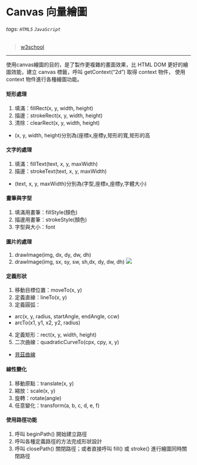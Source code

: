# Canvas 向量繪圖
###### tags: `HTML5` `JavaScript`
>[w3school](https://www.w3schools.com/tags/ref_canvas.asp)

---

使用canvas繪圖的目的，是了製作更複雜的畫面效果，比 HTML DOM 更好的繪圖效能，建立 canvas 標籤，呼叫 getContext(“2d”) 取得 context 物件，
使用 context 物件進行各種繪圖功能。
#### 矩形處理
1. 填滿：fillRect(x, y, width, height)
2. 描邊：strokeRect(x, y, width, height)
3. 清除：clearRect(x, y, width, height)
* (x, y, width, height)分別為(座標x,座標y,矩形的寬,矩形的高
#### 文字的處理
1. 填滿：fillText(text, x, y, maxWidth)
2. 描邊：strokeText(text, x, y, maxWidth)
* (text, x, y, maxWidth)分別為(字型,座標x,座標y,字體大小)
#### 畫筆與字型
1. 填滿用畫筆：fillStyle(顏色)
2. 描邊用畫筆：strokeStyle(顏色)
3. 字型與大小：font
#### 圖片的處理
1. drawImage(img, dx, dy, dw, dh)
2. drawImage(img, sx, sy, sw, sh,dx, dy, dw, dh)
![](https://i.imgur.com/zeO9LPH.png)
#### 定義形狀
1. 移動目標位置：moveTo(x, y)
2. 定義直線：lineTo(x, y)
3. 定義圓弧：
* arc(x, y, radius, startAngle, endAngle, ccw)
* arcTo(x1, y1, x2, y2, radius)
4. 定義矩形：rect(x, y, width, height)
5. 二次曲線：quadraticCurveTo(cpx, cpy, x, y)
* [貝茲曲線](https://www.w3schools.com/tags/canvas_beziercurveto.asp)
#### 線性變化
1. 移動原點：translate(x, y)
2. 縮放：scale(x, y)
3. 旋轉：rotate(angle)
4. 任意變化：transform(a, b, c, d, e, f)
#### 使用路徑功能
1. 呼叫 beginPath() 開始建立路徑
2. 呼叫各種定義路徑的方法完成形狀設計
3. 呼叫 closePath() 關閉路徑；或者直接呼叫 fill() 或 stroke() 進行繪圖同時關閉路徑